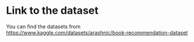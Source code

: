 # Link to the dataset
You can find the datasets from https://www.kaggle.com/datasets/arashnic/book-recommendation-dataset
